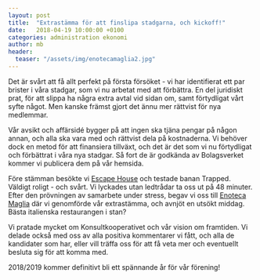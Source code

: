 ```yaml
---
layout: post
title:  "Extrastämma för att finslipa stadgarna, och kickoff!"
date:   2018-04-19 10:00:00 +0100
categories: administration ekonomi
author: mb
header:
  teaser: "/assets/img/enotecamaglia2.jpg"
---
```

Det är svårt att få allt perfekt på första försöket - vi har identifierat ett par brister i våra stadgar, som vi nu arbetat med att förbättra. En del juridiskt prat, för att slippa ha några extra avtal vid sidan om, samt förtydligat vårt syfte något. Men kanske främst gjort det ännu mer rättvist för nya medlemmar.

Vår avsikt och affärsidé bygger på att ingen ska tjäna pengar på någon annan, och alla ska vara med och rättvist dela på kostnaderna. Vi behöver dock en metod för att finansiera tillväxt, och det är det som vi nu förtydligat och förbättrat i våra nya stadgar. Så fort de är godkända av Bolagsverket kommer vi publicera dem på vår hemsida.

Före stämman besökte vi [Escape House](https://escapehouse.se/gothenburg/) och testade banan Trapped. Väldigt roligt - och svårt. Vi lyckades utan ledtrådar ta oss ut på 48 minuter. Efter den prövningen av samarbete under stress, begav vi oss till [Enoteca Maglia](http://www.enotecamaglia.se/) där vi genomförde vår extrastämma, och avnjöt en utsökt middag. Bästa italienska restaurangen i stan?

Vi pratade mycket om Konsultkooperativet och vår vision om framtiden. Vi delade också med oss av alla positiva kommentarer vi fått, och alla de kandidater som har, eller vill träffa oss för att få veta mer och eventuellt besluta sig för att komma med.

2018/2019 kommer definitivt bli ett spännande år för vår förening!
